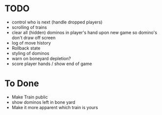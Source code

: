 
# TODO 
* control who is next (handle dropped players)
* scrolling of trains
* clear all (hidden) dominos in player's hand upon new game so domino's don't draw off screen
* log of move history
* Rollback state
* styling of dominos
* warn on boneyard depletion?
* score player hands / show end of game

# To Done
* Make Train public
* show dominos left in bone yard
* Make it more apparent which train is yours
